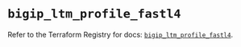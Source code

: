 # `bigip_ltm_profile_fastl4`

Refer to the Terraform Registry for docs: [`bigip_ltm_profile_fastl4`](https://registry.terraform.io/providers/f5networks/bigip/1.24.1/docs/resources/ltm_profile_fastl4).
